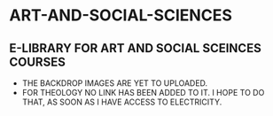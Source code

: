 # ART-AND-SOCIAL-SCIENCES
## E-LIBRARY FOR ART AND SOCIAL SCEINCES COURSES
- THE BACKDROP IMAGES ARE YET TO UPLOADED.
- FOR THEOLOGY NO LINK HAS BEEN ADDED TO IT.
I HOPE TO DO THAT, AS SOON AS I HAVE ACCESS TO ELECTRICITY.
